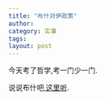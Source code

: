 ```yaml
---
title: "布什对伊政策"
author:
category: 实事
tags: 
layout: post
---
```

今天考了哲学,考一门少一门.

说说布什吧,<a href="http://www.francaisblog.com.cn/node/478">这里听</a>.

